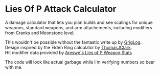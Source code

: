 # Lies Of P Attack Calculator

A damage calculator that lets you plan builds and see scalings for unique weapons, standard weapons, and arm attachements, including modifiers from Cranks and Moonstone level.

This wouldn't be possible without the fantastic write up by [GrigLog](https://github.com/GrigLog/LoPGameplayData).\
Design inspired by the Elden Ring calculator by [ThomasJClark](https://eldenring.tclark.io).\
Hit modifier data provided by [Areswe's Lies of P Weapon Stats](https://docs.google.com/spreadsheets/d/1QzV3E4O10kvBmOGmJDrbA7ivV3ZJEVPV7biuSw93KL8/edit?gid=0#gid=0)

The code will look like actual garbage while I'm verifying numbers so bear with me.
